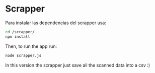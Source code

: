 # Scrapper
Para instalar las dependencias del scrapper usa:

``` bash
cd /scrapper/
npm install
```

Then, to run the app run:
``` bash
node scrapper.js
```

In this version the scrapper just save all the scanned data into a csv :)
